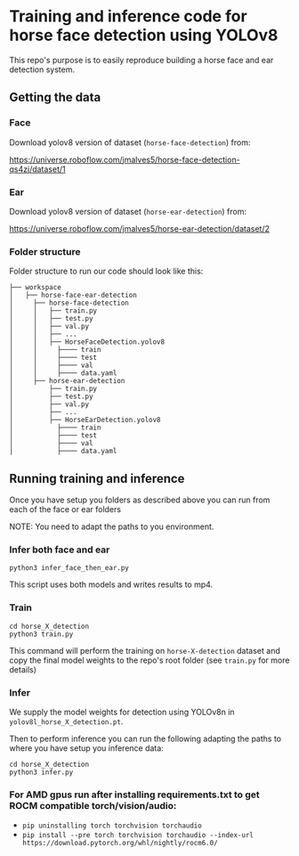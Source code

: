 # Training and inference code for horse face detection using YOLOv8

This repo's purpose is to easily reproduce building a horse face and ear detection system.

## Getting the data

### Face
Download yolov8 version of dataset (`horse-face-detection`) from:

https://universe.roboflow.com/jmalves5/horse-face-detection-qs4zj/dataset/1

### Ear
Download yolov8 version of dataset (`horse-ear-detection`) from:

https://universe.roboflow.com/jmalves5/horse-ear-detection/dataset/2

### Folder structure

Folder structure to run our code should look like this:

```
├── workspace
│   ├── horse-face-ear-detection
│     ├── horse-face-detection
│     │   ├── train.py
│     │   ├── test.py
│     │   ├── val.py
│     │   ├── ...
│     │   ├── HorseFaceDetection.yolov8
│     │     ├──── train
│     │     ├──── test
│     │     ├──── val
│     │     ├──── data.yaml
│     ├── horse-ear-detection
│         ├── train.py
│         ├── test.py
│         ├── val.py
│         ├── ...
│         ├── HorseEarDetection.yolov8
│           ├──── train
│           ├──── test
│           ├──── val
│           ├──── data.yaml
```

## Running training and inference

Once you have setup you folders as described above you can run from each of the face or ear folders

NOTE: You need to adapt the paths to you environment.

### Infer both face and ear
```
python3 infer_face_then_ear.py
```

This script uses both models and writes results to mp4.

### Train

```
cd horse_X_detection
python3 train.py
```

This command will perform the training on `horse-X-detection` dataset and copy the final model weights to the repo's root folder (see `train.py` for more details)


### Infer
We supply the model weights for detection using YOLOv8n in `yolov8l_horse_X_detection.pt`.

Then to perform inference you can run the following adapting the paths to where you have setup you inference data:
```
cd horse_X_detection
python3 infer.py
```


### For AMD gpus run after installing requirements.txt to get ROCM compatible torch/vision/audio: 
- `pip uninstalling torch torchvision torchaudio` 
- `pip install --pre torch torchvision torchaudio --index-url https://download.pytorch.org/whl/nightly/rocm6.0/` 